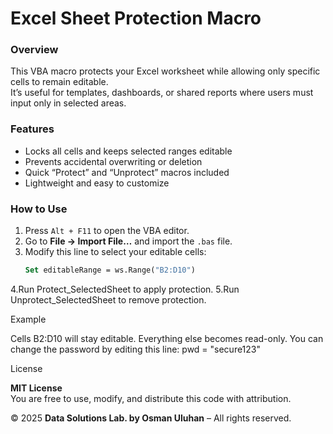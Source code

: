 # Excel Sheet Protection Macro

### Overview
This VBA macro protects your Excel worksheet while allowing only specific cells to remain editable.  
It’s useful for templates, dashboards, or shared reports where users must input only in selected areas.

### Features
- Locks all cells and keeps selected ranges editable  
- Prevents accidental overwriting or deletion  
- Quick “Protect” and “Unprotect” macros included  
- Lightweight and easy to customize  

### How to Use
1. Press `Alt + F11` to open the VBA editor.  
2. Go to **File → Import File…** and import the `.bas` file.  
3. Modify this line to select your editable cells:
   ```vb
   Set editableRange = ws.Range("B2:D10")
4.Run Protect_SelectedSheet to apply protection.
5.Run Unprotect_SelectedSheet to remove protection.

Example

Cells B2:D10 will stay editable. Everything else becomes read-only.
You can change the password by editing this line: pwd = "secure123"

License

**MIT License**  
You are free to use, modify, and distribute this code with attribution.  

© 2025 **Data Solutions Lab. by Osman Uluhan** – All rights reserved.
